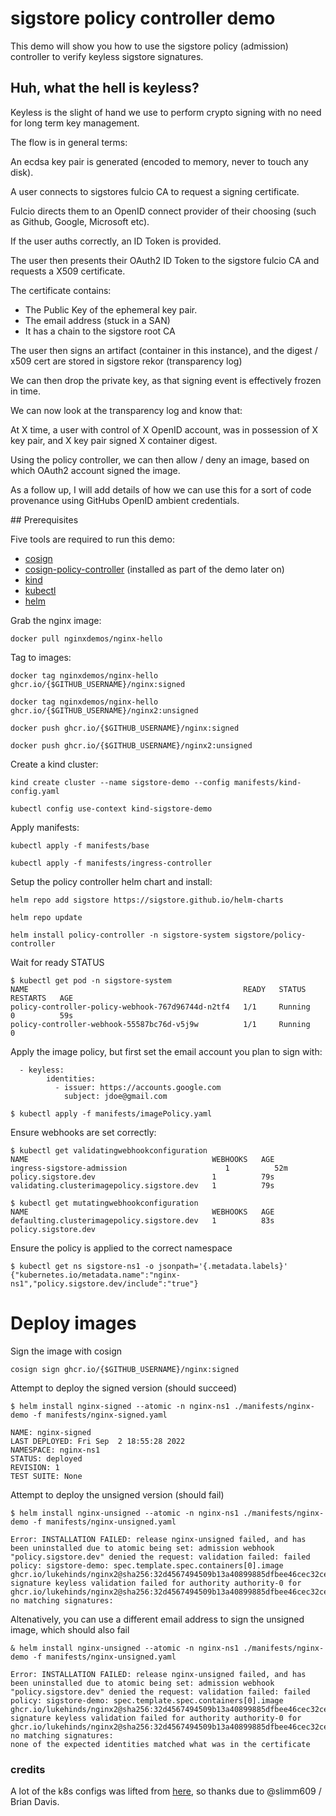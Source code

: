 # sigstore policy controller demo

This demo will show you how to use the sigstore policy (admission) controller
to verify keyless sigstore signatures.

## Huh, what the hell is keyless?

Keyless is the slight of hand we use to perform crypto signing with no need for
long term key management.

The flow is in general terms:

An ecdsa key pair is generated (encoded to memory, never to touch any disk).

A user connects to sigstores fulcio CA to request a signing certificate. 

Fulcio directs them to an OpenID connect provider of their choosing (such as Github,
Google, Microsoft etc).

If the user auths correctly, an ID Token is provided.

The user then presents their OAuth2 ID Token to the sigstore fulcio CA and
requests a X509 certificate.

The certificate contains:

* The Public Key of the ephemeral key pair.
* The email address (stuck in a SAN)
* It has a chain to the sigstore root CA

The user then signs an artifact (container in this instance), and the digest / x509
cert are stored in sigstore rekor (transparency log)

We can then drop the private key, as that signing event is effectively frozen
in time. 

We can now look at the transparency log and know that:

At X time, a user with control of X OpenID account, was in possession of X key
pair, and X key pair signed X container digest.

Using the policy controller, we can then allow / deny an image, based on which
OAuth2 account signed the image.

As a follow up, I will add details of how we can use this for a sort of code
provenance using GitHubs OpenID ambient credentials. 

## Prerequisites 

Five tools are required to run this demo:
- [cosign](https://github.com/sigstore/cosign)
- [cosign-policy-controller](https://github.com/sigstore/policy-controller) (installed as part of the demo later on)
- [kind](https://kind.sigs.k8s.io/)
- [kubectl](https://github.com/kubernetes/kubernetes)
- [helm](https://helm.sh/)


Grab the nginx image:

```shell
docker pull nginxdemos/nginx-hello
```

Tag to images:

```shell
docker tag nginxdemos/nginx-hello ghcr.io/{$GITHUB_USERNAME}/nginx:signed

docker tag nginxdemos/nginx-hello ghcr.io/{$GITHUB_USERNAME}/nginx2:unsigned

docker push ghcr.io/{$GITHUB_USERNAME}/nginx:signed

docker push ghcr.io/{$GITHUB_USERNAME}/nginx2:unsigned
```

Create a kind cluster:

```shell
kind create cluster --name sigstore-demo --config manifests/kind-config.yaml
```
```shell
kubectl config use-context kind-sigstore-demo
```

Apply manifests:

```shell
kubectl apply -f manifests/base
```

```shell
kubectl apply -f manifests/ingress-controller
```

Setup the policy controller helm chart and install:

```shell
helm repo add sigstore https://sigstore.github.io/helm-charts
```

```shell
helm repo update
```

```shell
helm install policy-controller -n sigstore-system sigstore/policy-controller
```

Wait for ready STATUS
    
```shell
$ kubectl get pod -n sigstore-system
NAME                                                READY   STATUS    RESTARTS   AGE
policy-controller-policy-webhook-767d96744d-n2tf4   1/1     Running   0          59s
policy-controller-webhook-55587bc76d-v5j9w          1/1     Running   0   
```

Apply the image policy, but first set the email account you plan to sign with:

```shell
  - keyless:
        identities:
          - issuer: https://accounts.google.com
            subject: jdoe@gmail.com
```

```shell
$ kubectl apply -f manifests/imagePolicy.yaml
```

Ensure webhooks are set correctly:


```shell
$ kubectl get validatingwebhookconfiguration
NAME                                         WEBHOOKS   AGE
ingress-sigstore-admission                      1          52m
policy.sigstore.dev                          1          79s
validating.clusterimagepolicy.sigstore.dev   1          79s

$ kubectl get mutatingwebhookconfiguration
NAME                                         WEBHOOKS   AGE
defaulting.clusterimagepolicy.sigstore.dev   1          83s
policy.sigstore.dev     

```

Ensure the policy is applied to the correct namespace
    
```shell
$ kubectl get ns sigstore-ns1 -o jsonpath='{.metadata.labels}'
{"kubernetes.io/metadata.name":"nginx-ns1","policy.sigstore.dev/include":"true"}
```

# Deploy images

Sign the image with cosign

```shell
cosign sign ghcr.io/{$GITHUB_USERNAME}/nginx:signed
```

Attempt to deploy the signed version (should succeed)

```shell
$ helm install nginx-signed --atomic -n nginx-ns1 ./manifests/nginx-demo -f manifests/nginx-signed.yaml

NAME: nginx-signed
LAST DEPLOYED: Fri Sep  2 18:55:28 2022
NAMESPACE: nginx-ns1
STATUS: deployed
REVISION: 1
TEST SUITE: None
```

Attempt to deploy the unsigned version (should fail)


```shell
$ helm install nginx-unsigned --atomic -n nginx-ns1 ./manifests/nginx-demo -f manifests/nginx-unsigned.yaml

Error: INSTALLATION FAILED: release nginx-unsigned failed, and has been uninstalled due to atomic being set: admission webhook "policy.sigstore.dev" denied the request: validation failed: failed policy: sigstore-demo: spec.template.spec.containers[0].image
ghcr.io/lukehinds/nginx2@sha256:32d4567494509b13a40899885dfbee46cec32ce918e39125161ac4de8337339c signature keyless validation failed for authority authority-0 for ghcr.io/lukehinds/nginx2@sha256:32d4567494509b13a40899885dfbee46cec32ce918e39125161ac4de8337339c: no matching signatures:
```

Altenatively, you can use a different email address to sign the unsigned image,
which should also fail

```shell
& helm install nginx-unsigned --atomic -n nginx-ns1 ./manifests/nginx-demo -f manifests/nginx-unsigned.yaml

Error: INSTALLATION FAILED: release nginx-unsigned failed, and has been uninstalled due to atomic being set: admission webhook "policy.sigstore.dev" denied the request: validation failed: failed policy: sigstore-demo: spec.template.spec.containers[0].image
ghcr.io/lukehinds/nginx2@sha256:32d4567494509b13a40899885dfbee46cec32ce918e39125161ac4de8337339c signature keyless validation failed for authority authority-0 for ghcr.io/lukehinds/nginx2@sha256:32d4567494509b13a40899885dfbee46cec32ce918e39125161ac4de8337339c: no matching signatures:
none of the expected identities matched what was in the certificate
```

### credits

A lot of the k8s configs was lifted from [here](https://medium.com/@slimm609/image-signing-validation-on-k8s-4b3202dbcd6c), so thanks due to @slimm609 / Brian Davis.
